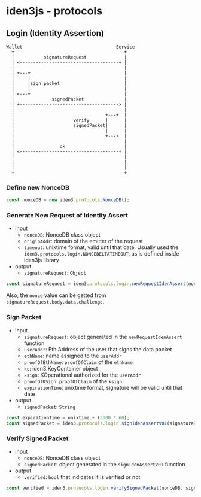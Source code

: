 # iden3js - protocols

## Login (Identity Assertion)

```
Wallet                                   Service
  +                                         +
  |           signatureRequest              |
  | <-------------------------------------+ |
  |                                         |
  | +---+                                   |
  |     |                                   |
  |     |sign packet                        |
  |     |                                   |
  | <---+                                   |
  |              signedPacket               |
  | +-------------------------------------> |
  |                                         |
  |                                  +---+  |
  |                      verify      |      |
  |                      signedPacket|      |
  |                                  |      |
  |                                  +--->  |
  |                                         |
  |                 ok                      |
  | <-------------------------------------+ |
  |                                         |
  |                                         |
  |                                         |
  +                                         +
```



### Define new NonceDB
```js
const nonceDB = new iden3.protocols.NonceDB();
```

### Generate New Request of Identity Assert
- input
	- `nonceDB`: NonceDB class object
	- `originAddr`: domain of the emitter of the request
	- `timeout`: unixtime format, valid until that date. Usually used the `iden3.protocols.login.NONCEDELTATIMEOUT`, as is defined inside iden3js library
- output
	- `signatureRequest`: `Object`
```js
const signatureRequest = iden3.protocols.login.newRequestIdenAssert(nonceDB, origin, iden3.protocols.login.NONCEDELTATIMEOUT);
```

Also, the `nonce` value can be getted from `signatureRequest.body.data.challenge`.

### Sign Packet
- input
	- `signatureRequest`: object generated in the `newRequestIdenAssert` function
	- `userAddr`: Eth Address of the user that signs the data packet
	- `ethName`: name assigned to the `userAddr`
	- `proofOfEthName`: `proofOfClaim` of the `ethName`
	- `kc`: iden3.KeyContainer object
	- `ksign`: KOperational authorized for the `userAddr`
	- `proofOfKSign`: `proofOfClaim` of the `ksign`
	- `expirationTime`: unixtime format, signature will be valid until that date
- output
	- `signedPacket`: `String`
```js
const expirationTime = unixtime + (3600 * 60);
const signedPacket = iden3.protocols.login.signIdenAssertV01(signatureRequest, usrAddr, ethName, proofOfEthName, kc, ksign, proofOfKSign, expirationTime);
```

### Verify Signed Packet
- input
	- `nonceDB`: NonceDB class object
	- `signedPacket`: object generated in the `signIdenAssertV01` function
- output
	- `verified`: `bool` that indicates if is verified or not
```js
const verified = iden3.protocols.login.verifySignedPacket(nonceDB, signedPacket);
```
